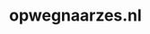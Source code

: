 ---
layout: post
title: "opwegnaarzes.nl"
internal_url: "/dutchgov/opwegnaarzes.nl.html"
subdomains_count: 6
all_subdomains_count: 6
urls_count: 6
ssl_rank: 0
http_rank: 36.666666666667
url_link: /data/opwegnaarzes.nl/urls.txt
all_subdomains_link: /data/opwegnaarzes.nl/all_subdomains.txt
subdomains_link: /data/opwegnaarzes.nl/subdomains.txt
categories: dutchgov
---